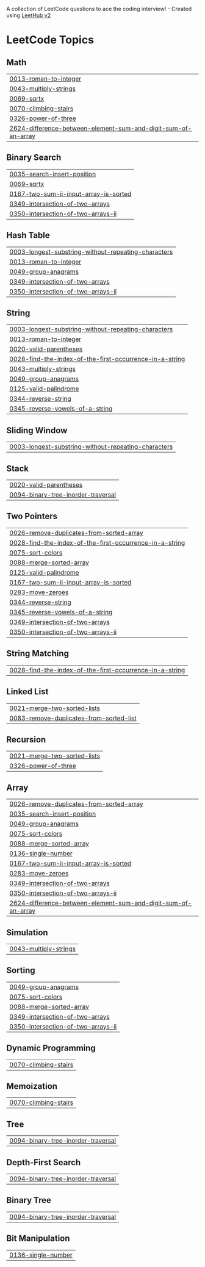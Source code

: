 A collection of LeetCode questions to ace the coding interview! - Created using [LeetHub v2](https://github.com/arunbhardwaj/LeetHub-2.0)
<!---LeetCode Topics Start-->
# LeetCode Topics
## Math
|  |
| ------- |
| [0013-roman-to-integer](https://github.com/afeefa12/LeetCode/tree/master/0013-roman-to-integer) |
| [0043-multiply-strings](https://github.com/afeefa12/LeetCode/tree/master/0043-multiply-strings) |
| [0069-sqrtx](https://github.com/afeefa12/LeetCode/tree/master/0069-sqrtx) |
| [0070-climbing-stairs](https://github.com/afeefa12/LeetCode/tree/master/0070-climbing-stairs) |
| [0326-power-of-three](https://github.com/afeefa12/LeetCode/tree/master/0326-power-of-three) |
| [2624-difference-between-element-sum-and-digit-sum-of-an-array](https://github.com/afeefa12/LeetCode/tree/master/2624-difference-between-element-sum-and-digit-sum-of-an-array) |
## Binary Search
|  |
| ------- |
| [0035-search-insert-position](https://github.com/afeefa12/LeetCode/tree/master/0035-search-insert-position) |
| [0069-sqrtx](https://github.com/afeefa12/LeetCode/tree/master/0069-sqrtx) |
| [0167-two-sum-ii-input-array-is-sorted](https://github.com/afeefa12/LeetCode/tree/master/0167-two-sum-ii-input-array-is-sorted) |
| [0349-intersection-of-two-arrays](https://github.com/afeefa12/LeetCode/tree/master/0349-intersection-of-two-arrays) |
| [0350-intersection-of-two-arrays-ii](https://github.com/afeefa12/LeetCode/tree/master/0350-intersection-of-two-arrays-ii) |
## Hash Table
|  |
| ------- |
| [0003-longest-substring-without-repeating-characters](https://github.com/afeefa12/LeetCode/tree/master/0003-longest-substring-without-repeating-characters) |
| [0013-roman-to-integer](https://github.com/afeefa12/LeetCode/tree/master/0013-roman-to-integer) |
| [0049-group-anagrams](https://github.com/afeefa12/LeetCode/tree/master/0049-group-anagrams) |
| [0349-intersection-of-two-arrays](https://github.com/afeefa12/LeetCode/tree/master/0349-intersection-of-two-arrays) |
| [0350-intersection-of-two-arrays-ii](https://github.com/afeefa12/LeetCode/tree/master/0350-intersection-of-two-arrays-ii) |
## String
|  |
| ------- |
| [0003-longest-substring-without-repeating-characters](https://github.com/afeefa12/LeetCode/tree/master/0003-longest-substring-without-repeating-characters) |
| [0013-roman-to-integer](https://github.com/afeefa12/LeetCode/tree/master/0013-roman-to-integer) |
| [0020-valid-parentheses](https://github.com/afeefa12/LeetCode/tree/master/0020-valid-parentheses) |
| [0028-find-the-index-of-the-first-occurrence-in-a-string](https://github.com/afeefa12/LeetCode/tree/master/0028-find-the-index-of-the-first-occurrence-in-a-string) |
| [0043-multiply-strings](https://github.com/afeefa12/LeetCode/tree/master/0043-multiply-strings) |
| [0049-group-anagrams](https://github.com/afeefa12/LeetCode/tree/master/0049-group-anagrams) |
| [0125-valid-palindrome](https://github.com/afeefa12/LeetCode/tree/master/0125-valid-palindrome) |
| [0344-reverse-string](https://github.com/afeefa12/LeetCode/tree/master/0344-reverse-string) |
| [0345-reverse-vowels-of-a-string](https://github.com/afeefa12/LeetCode/tree/master/0345-reverse-vowels-of-a-string) |
## Sliding Window
|  |
| ------- |
| [0003-longest-substring-without-repeating-characters](https://github.com/afeefa12/LeetCode/tree/master/0003-longest-substring-without-repeating-characters) |
## Stack
|  |
| ------- |
| [0020-valid-parentheses](https://github.com/afeefa12/LeetCode/tree/master/0020-valid-parentheses) |
| [0094-binary-tree-inorder-traversal](https://github.com/afeefa12/LeetCode/tree/master/0094-binary-tree-inorder-traversal) |
## Two Pointers
|  |
| ------- |
| [0026-remove-duplicates-from-sorted-array](https://github.com/afeefa12/LeetCode/tree/master/0026-remove-duplicates-from-sorted-array) |
| [0028-find-the-index-of-the-first-occurrence-in-a-string](https://github.com/afeefa12/LeetCode/tree/master/0028-find-the-index-of-the-first-occurrence-in-a-string) |
| [0075-sort-colors](https://github.com/afeefa12/LeetCode/tree/master/0075-sort-colors) |
| [0088-merge-sorted-array](https://github.com/afeefa12/LeetCode/tree/master/0088-merge-sorted-array) |
| [0125-valid-palindrome](https://github.com/afeefa12/LeetCode/tree/master/0125-valid-palindrome) |
| [0167-two-sum-ii-input-array-is-sorted](https://github.com/afeefa12/LeetCode/tree/master/0167-two-sum-ii-input-array-is-sorted) |
| [0283-move-zeroes](https://github.com/afeefa12/LeetCode/tree/master/0283-move-zeroes) |
| [0344-reverse-string](https://github.com/afeefa12/LeetCode/tree/master/0344-reverse-string) |
| [0345-reverse-vowels-of-a-string](https://github.com/afeefa12/LeetCode/tree/master/0345-reverse-vowels-of-a-string) |
| [0349-intersection-of-two-arrays](https://github.com/afeefa12/LeetCode/tree/master/0349-intersection-of-two-arrays) |
| [0350-intersection-of-two-arrays-ii](https://github.com/afeefa12/LeetCode/tree/master/0350-intersection-of-two-arrays-ii) |
## String Matching
|  |
| ------- |
| [0028-find-the-index-of-the-first-occurrence-in-a-string](https://github.com/afeefa12/LeetCode/tree/master/0028-find-the-index-of-the-first-occurrence-in-a-string) |
## Linked List
|  |
| ------- |
| [0021-merge-two-sorted-lists](https://github.com/afeefa12/LeetCode/tree/master/0021-merge-two-sorted-lists) |
| [0083-remove-duplicates-from-sorted-list](https://github.com/afeefa12/LeetCode/tree/master/0083-remove-duplicates-from-sorted-list) |
## Recursion
|  |
| ------- |
| [0021-merge-two-sorted-lists](https://github.com/afeefa12/LeetCode/tree/master/0021-merge-two-sorted-lists) |
| [0326-power-of-three](https://github.com/afeefa12/LeetCode/tree/master/0326-power-of-three) |
## Array
|  |
| ------- |
| [0026-remove-duplicates-from-sorted-array](https://github.com/afeefa12/LeetCode/tree/master/0026-remove-duplicates-from-sorted-array) |
| [0035-search-insert-position](https://github.com/afeefa12/LeetCode/tree/master/0035-search-insert-position) |
| [0049-group-anagrams](https://github.com/afeefa12/LeetCode/tree/master/0049-group-anagrams) |
| [0075-sort-colors](https://github.com/afeefa12/LeetCode/tree/master/0075-sort-colors) |
| [0088-merge-sorted-array](https://github.com/afeefa12/LeetCode/tree/master/0088-merge-sorted-array) |
| [0136-single-number](https://github.com/afeefa12/LeetCode/tree/master/0136-single-number) |
| [0167-two-sum-ii-input-array-is-sorted](https://github.com/afeefa12/LeetCode/tree/master/0167-two-sum-ii-input-array-is-sorted) |
| [0283-move-zeroes](https://github.com/afeefa12/LeetCode/tree/master/0283-move-zeroes) |
| [0349-intersection-of-two-arrays](https://github.com/afeefa12/LeetCode/tree/master/0349-intersection-of-two-arrays) |
| [0350-intersection-of-two-arrays-ii](https://github.com/afeefa12/LeetCode/tree/master/0350-intersection-of-two-arrays-ii) |
| [2624-difference-between-element-sum-and-digit-sum-of-an-array](https://github.com/afeefa12/LeetCode/tree/master/2624-difference-between-element-sum-and-digit-sum-of-an-array) |
## Simulation
|  |
| ------- |
| [0043-multiply-strings](https://github.com/afeefa12/LeetCode/tree/master/0043-multiply-strings) |
## Sorting
|  |
| ------- |
| [0049-group-anagrams](https://github.com/afeefa12/LeetCode/tree/master/0049-group-anagrams) |
| [0075-sort-colors](https://github.com/afeefa12/LeetCode/tree/master/0075-sort-colors) |
| [0088-merge-sorted-array](https://github.com/afeefa12/LeetCode/tree/master/0088-merge-sorted-array) |
| [0349-intersection-of-two-arrays](https://github.com/afeefa12/LeetCode/tree/master/0349-intersection-of-two-arrays) |
| [0350-intersection-of-two-arrays-ii](https://github.com/afeefa12/LeetCode/tree/master/0350-intersection-of-two-arrays-ii) |
## Dynamic Programming
|  |
| ------- |
| [0070-climbing-stairs](https://github.com/afeefa12/LeetCode/tree/master/0070-climbing-stairs) |
## Memoization
|  |
| ------- |
| [0070-climbing-stairs](https://github.com/afeefa12/LeetCode/tree/master/0070-climbing-stairs) |
## Tree
|  |
| ------- |
| [0094-binary-tree-inorder-traversal](https://github.com/afeefa12/LeetCode/tree/master/0094-binary-tree-inorder-traversal) |
## Depth-First Search
|  |
| ------- |
| [0094-binary-tree-inorder-traversal](https://github.com/afeefa12/LeetCode/tree/master/0094-binary-tree-inorder-traversal) |
## Binary Tree
|  |
| ------- |
| [0094-binary-tree-inorder-traversal](https://github.com/afeefa12/LeetCode/tree/master/0094-binary-tree-inorder-traversal) |
## Bit Manipulation
|  |
| ------- |
| [0136-single-number](https://github.com/afeefa12/LeetCode/tree/master/0136-single-number) |
<!---LeetCode Topics End-->